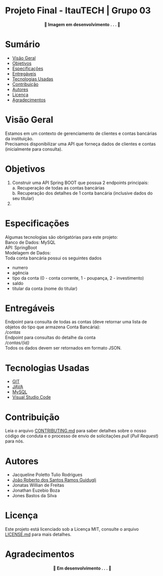 # Projeto Final - ItauTECH | Grupo 03

<h4 align="center"> 
	🚧  Imagem em desenvolvimento . . . 🚧
</h4>

# Sumário
* [Visão Geral](#visão-geral)
* [Objetivos](#objetivos)
* [Especificações](#especificações)
* [Entregáveis](#entregáveis)
* [Tecnologias Usadas](#tecnologias-usadas)
* [Contribuição](#contribuição)
* [Autores](#autores)
* [Licença](#licença)
* [Agradecimentos](#agradecimentos)

# Visão Geral
Estamos em um contexto de gerenciamento de clientes e contas bancárias da instituição.<br>
Precisamos disponibilizar uma API que forneça dados de clientes e contas (inicialmente para
consulta).

# Objetivos
1. Construir uma API Spring BOOT que possua 2 endpoints principais:<br>
a. Recuperação de todas as contas bancárias<br>
b. Recuperação dos detalhes de 1 conta bancária (inclusive dados do seu titular)
2.

# Especificações
Algumas tecnologias são obrigatórias para este projeto:<br>
Banco de Dados: MySQL<br>
API: SpringBoot<br>
Modelagem de Dados:<br>
Toda conta bancária possui os seguintes dados<br>
<ul>
<li>numero</li>
<li>agência</li>
<li>tipo da conta (0 - conta corrente, 1 - poupança, 2 - investimento)</li>
<li>saldo</li>
<li>titular da conta (nome do titular)</li>
</ul>

# Entregáveis
Endpoint para consulta de todas as contas (deve retornar uma lista de objetos do tipo
que armazena Conta Bancária):<br>
<i>/contas</i><br>
Endpoint para consultas do detalhe da conta<br>
<i>/contas/{id}</i><br>
Todos os dados devem ser retornados em formato JSON.

# Tecnologias Usadas
- [GIT](https://git-scm.com/downloads)
- [JAVA](https://www.java.com/pt-BR/download/)
- [MySQL](https://www.mysql.com/downloads/)
- [Visual Studio Code](https://code.visualstudio.com/)

# Contribuição
Leia o arquivo [CONTRIBUTING.md](CONTRIBUTING.md) para saber detalhes sobre o nosso código de conduta e o processo de envio de solicitações *pull* (*Pull Request*) para nós.

# Autores
- Jacqueline Poletto Tulio Rodrigues
- [João Roberto dos Santos Ramos Guidugli](https://github.com/engjobe)
- Jonatas Willian de Freitas
- Jonathan Euzebio Boza
- Jones Bastos da Silva

# Licença
Este projeto está licenciado sob a Licença MIT, consulte o arquivo [LICENSE.md](LICENSE.md) para mais detalhes.

# Agradecimentos

<h4 align="center"> 
	🚧  Em desenvolvimento . . . 🚧
</h4>
